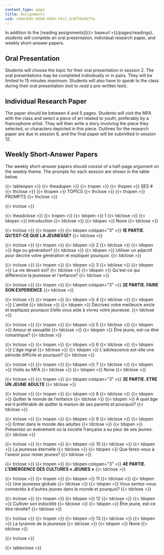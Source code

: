 ```yaml
---
content_type: page
title: Assignments
uid: c49a7b4c-b58d-4454-f4c2-1c8f59a927fa
---
```


In addition to the [reading assignments]({{< baseurl >}}/pages/readings), students will complete an oral presentation, individual research paper, and weekly short-answer papers.

Oral Presentation
-----------------

Students will choose the topic for their oral presentation in session 2. The oral presentations may be completed individually or in pairs. They will be limited to 15 minutes maximum. Students will also have to _speak_ to the class during their oral presentation (not to _read_ a pre-written text).

Individual Research Paper
-------------------------

The paper should be between 4 and 5 pages. Students will visit the MFA with the class and select a piece of art related to youth, preferably by a francophone artist. They will then write a story involving the piece they selected, or characters depicted in this piece. Outlines for the research paper are due in session 8, and the final paper will be submitted in session 12.

Weekly Short-Answer Papers
--------------------------

The weekly short-answer papers should consist of a half-page argument on the weekly theme. The prompts for each session are shown in the table below.

{{< tableopen >}}
{{< theadopen >}}
{{< tropen >}}
{{< thopen >}}
SES #
{{< thclose >}}
{{< thopen >}}
TOPICS
{{< thclose >}}
{{< thopen >}}
PROMPTS
{{< thclose >}}

{{< trclose >}}

{{< theadclose >}}
{{< tropen >}}
{{< tdopen >}}
1
{{< tdclose >}}
{{< tdopen >}}
Introduction
{{< tdclose >}}
{{< tdopen >}}
None
{{< tdclose >}}

{{< trclose >}}
{{< tropen >}}
{{< tdopen colspan="3" >}}
**1E PARTIE. QU'EST-CE QUE LA JEUNESSE?**
{{< tdclose >}}

{{< trclose >}}
{{< tropen >}}
{{< tdopen >}}
2
{{< tdclose >}}
{{< tdopen >}}
Age ou génération?
{{< tdclose >}}
{{< tdopen >}}
Utiliser un adjectif pour décrire votre génération et expliquer pourquoi.
{{< tdclose >}}

{{< trclose >}}
{{< tropen >}}
{{< tdopen >}}
3
{{< tdclose >}}
{{< tdopen >}}
La vie devant soi?
{{< tdclose >}}
{{< tdopen >}}
Qu'est-ce qui différencie la jeunesse et l'enfance?
{{< tdclose >}}

{{< trclose >}}
{{< tropen >}}
{{< tdopen colspan="3" >}}
**2E PARTIE. FAIRE SON EXPERIENCE**
{{< tdclose >}}

{{< trclose >}}
{{< tropen >}}
{{< tdopen >}}
4
{{< tdclose >}}
{{< tdopen >}}
L'amitié
{{< tdclose >}}
{{< tdopen >}}
Décrivez votre meilleur/e ami/e et expliquez pourquoi il/elle vous aide à vivrez votre jeunesse.
{{< tdclose >}}

{{< trclose >}}
{{< tropen >}}
{{< tdopen >}}
5
{{< tdclose >}}
{{< tdopen >}}
Amour et sexualité
{{< tdclose >}}
{{< tdopen >}}
Être jeune, est-ce être romantique?
{{< tdclose >}}

{{< trclose >}}
{{< tropen >}}
{{< tdopen >}}
6
{{< tdclose >}}
{{< tdopen >}}
L'âge ingrat
{{< tdclose >}}
{{< tdopen >}}
L'adolescence est-elle une période difficile et pourquoi?
{{< tdclose >}}

{{< trclose >}}
{{< tropen >}}
{{< tdopen >}}
7
{{< tdclose >}}
{{< tdopen >}}
Visite au MFA
{{< tdclose >}}
{{< tdopen >}}
None
{{< tdclose >}}

{{< trclose >}}
{{< tropen >}}
{{< tdopen colspan="3" >}}
**3E PARTIE. ETRE UN JEUNE ADULTE**
{{< tdclose >}}

{{< trclose >}}
{{< tropen >}}
{{< tdopen >}}
8
{{< tdclose >}}
{{< tdopen >}}
Quitter le monde de l'enfance
{{< tdclose >}}
{{< tdopen >}}
À quel âge est-il préférable de quitter la maison de ses parents et pourquoi?
{{< tdclose >}}

{{< trclose >}}
{{< tropen >}}
{{< tdopen >}}
9
{{< tdclose >}}
{{< tdopen >}}
Entrer dans le monde des adultes
{{< tdclose >}}
{{< tdopen >}}
Présentez un événement où la société française a eu peur de ses jeunes.
{{< tdclose >}}

{{< trclose >}}
{{< tropen >}}
{{< tdopen >}}
10
{{< tdclose >}}
{{< tdopen >}}
La jeunesse éternelle
{{< tdclose >}}
{{< tdopen >}}
Que ferez-vous à l'avenir pour rester jeunes?
{{< tdclose >}}

{{< trclose >}}
{{< tropen >}}
{{< tdopen colspan="3" >}}
**4E PARTIE. L'EMERGENCE DES CULTURES « JEUNES »**
{{< tdclose >}}

{{< trclose >}}
{{< tropen >}}
{{< tdopen >}}
11
{{< tdclose >}}
{{< tdopen >}}
Une jeunesse globale
{{< tdclose >}}
{{< tdopen >}}
Vous sentez-vous connectés à d'autres jeunes dans le monde et pourquoi?
{{< tdclose >}}

{{< trclose >}}
{{< tropen >}}
{{< tdopen >}}
12
{{< tdclose >}}
{{< tdopen >}}
Cultiver son indocilité
{{< tdclose >}}
{{< tdopen >}}
Être jeune, est-ce être révolté?
{{< tdclose >}}

{{< trclose >}}
{{< tropen >}}
{{< tdopen >}}
13
{{< tdclose >}}
{{< tdopen >}}
La tyrannie de la jeunesse
{{< tdclose >}}
{{< tdopen >}}
None
{{< tdclose >}}

{{< trclose >}}

{{< tableclose >}}